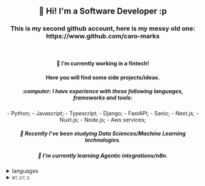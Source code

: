 <!-- - 👋 Hi, I’m @marcos-ab-nolasco
- 👀 I’m interested in ...
- 🌱 I’m currently learning ...
- 💞️ I’m looking to collaborate on ...
- 📫 How to reach me ...
- 😄 Pronouns: ...
- ⚡ Fun fact: ... -->

<div align="center">
<!--   <a target="_blank" href="https://caro-marks.github.io/portfolio/">
      <img src="./hello-world.gif" width="290" height="290" frameBorder="0" class="giphy-embed" allowFullScreen></img>
  </a> -->
  <h2> 👋 Hi! I'm a Software Developer :p </h2>
  <h3>This is my second github account, here is my messy old one: https://www.github.com/caro-marks </h3>
  <br/>
  <h4> 🔭 I’m currently working in a fintech! </h4>
  <h4> Here you will find some side projects/ideas. </h4>
  <h5> :computer: I have experience with these following languages, frameworks and tools: </h5>
    -  Python;
    -  Javascript;
    -  Typescript;
    -  Django;
    -  FastAPI;
    -  Sanic;
    -  Next.js;
    -  Nuxt.js;
    -  Node.js;
    -  Aws services;
<!--   <h5> 🌱 Recently I've been studying to get AWS certification. </h5> -->
  <h5> 🌱 Recently I've been studying Data Sciences/Machine Learning technologies. </h5>
  <h5> 🌱 I'm currently learning Agentic integrations/n8n. </h5>
</div>

<details>
  <summary>languages</summary>
  </br>
  <img src="https://github-readme-stats.vercel.app/api/top-langs/?username=marcos-ab-nolasco&layout=compact&langs_count=16&include_all_commits=true&count_private=true&hide=roff,handlebars,tex,hack,jupyter%20notebook&theme=radical&hide_border=true&line_height=10"/>
</details>


  
<details>
  <summary>s𝚝𝚊𝚝𝚜</summary>
   </br>
  <img alt="4lysson-a Github Stats" src="https://github-readme-stats.arretdaniel.vercel.app/api?username=marcos-ab-nolasco&show_icons=true&hide_border=true&theme=radical&count_private=true&line_height=30&include_all_commits=true" />
</details>

<!--  
<details>
  <summary>:time: Wakatime</summary>
   </br>
  [![willianrod's wakatime stats](https://github-readme-stats.vercel.app/api/wakatime?username=4lysson_a)](https://github.com/anuraghazra/github-readme-stats)
</details>

-->
    
<!--
**caro-marks/caro-marks** is a ✨ _special_ ✨ repository because its `README.md` (this file) appears on your GitHub profile.

Here are some ideas to get you started:

- 🔭 I’m currently working on ...
- 🌱 I’m currently learning ...
- 👯 I’m looking to collaborate on ...
- 🤔 I’m looking for help with ...
- 💬 Ask me about ...
- 📫 How to reach me: ...
- 😄 Pronouns: ...
- ⚡ Fun fact: ...
-->

<!---
marcos-ab-nolasco/marcos-ab-nolasco is a ✨ special ✨ repository because its `README.md` (this file) appears on your GitHub profile.
You can click the Preview link to take a look at your changes.
--->
